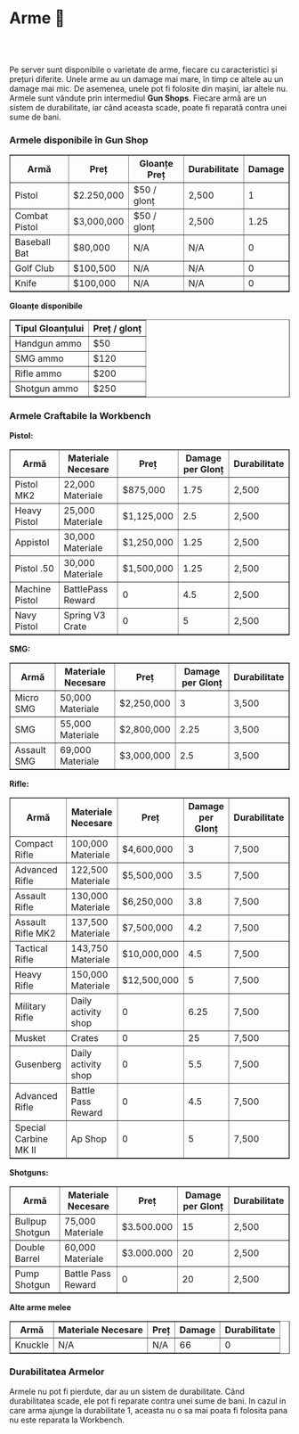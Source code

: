 <h1>Arme 🔫</h1>
<br><br>
<!-- Descrierea sistemului de arme -->
<p>Pe server sunt disponibile o varietate de arme, fiecare cu caracteristici și prețuri diferite. Unele arme au un damage mai mare, în timp ce altele au un damage mai mic. De asemenea, unele pot fi folosite din mașini, iar altele nu. Armele sunt vândute prin intermediul <strong>Gun Shops</strong>. Fiecare armă are un sistem de durabilitate, iar când aceasta scade, poate fi reparată contra unei sume de bani.</p>

<!-- Tabelul pentru armele din Gun Shop -->
<h3>Armele disponibile în Gun Shop</h3>
<table border="1">
    <thead>
        <tr>
            <th>Armă</th>
            <th>Preț</th>
            <th>Gloanțe Preț</th>
            <th>Durabilitate</th>
            <th>Damage</th>
        </tr>
    </thead>
    <tbody>
        <tr>
            <td>Pistol</td>
            <td>$2.250,000</td>
            <td>$50 / glonț</td>
            <td>2,500</td>
            <td>1</td>
        </tr>
        <tr>
            <td>Combat Pistol</td>
            <td>$3,000,000</td>
            <td>$50 / glonț</td>
            <td>2,500</td>
            <td>1.25</td>
        </tr>
        <tr>
            <td>Baseball Bat</td>
            <td>$80,000</td>
            <td>N/A</td>
            <td>N/A</td>
            <td>0</td>
        </tr>
        <tr>
            <td>Golf Club</td>
            <td>$100,500</td>
            <td>N/A</td>
            <td>N/A</td>
            <td>0</td>
        </tr>
        <tr>
            <td>Knife</td>
            <td>$100,000</td>
            <td>N/A</td>
            <td>N/A</td>
            <td>0</td>
        </tr>
    </tbody>
</table>

<!-- Tabelul pentru gloanțele disponibile -->
<strong>Gloanțe disponibile</strong>
<table border="1">
    <thead>
        <tr>
            <th>Tipul Gloanțului</th>
            <th>Preț / glonț</th>
        </tr>
    </thead>
    <tbody>
        <tr>
            <td>Handgun ammo</td>
            <td>$50</td>
        </tr>
        <tr>
            <td>SMG ammo</td>
            <td>$120</td>
        </tr>
        <tr>
            <td>Rifle ammo</td>
            <td>$200</td>
        </tr>
        <tr>
            <td>Shotgun ammo</td>
            <td>$250</td>
        </tr>
    </tbody>
</table>

<!-- Tabelul pentru armele craftabile la Workbench -->
<h3>Armele Craftabile la Workbench</h3>

<strong>Pistol:</strong>

<table border="1">
    <thead>
        <tr>
            <th>Armă</th>
            <th>Materiale Necesare</th>
            <th>Preț</th>
            <th>Damage per Glonț</th>
            <th>Durabilitate</th>
        </tr>
    </thead>
    <tbody>
        <tr>
            <td>Pistol MK2</td>
            <td>22,000 Materiale</td>
            <td>$875,000</td>
            <td>1.75</td>
            <td>2,500</td>
        </tr>
        <tr>
            <td>Heavy Pistol</td>
            <td>25,000 Materiale</td>
            <td>$1,125,000</td>
            <td>2.5</td>
            <td>2,500</td>
        </tr>
        <tr>
            <td>Appistol</td>
            <td>30,000 Materiale</td>
            <td>$1,250,000</td>
            <td>1.25</td>
            <td>2,500</td>
        </tr>
        <tr>
            <td>Pistol .50</td>
            <td>30,000 Materiale</td>
            <td>$1,500,000</td>
            <td>1.25</td>
            <td>2,500</td>
        </tr>
        <tr>
            <td>Machine Pistol</td>
            <td>BattlePass Reward</td>
            <td>0</td>
            <td>4.5</td>
            <td>2,500</td>
        </tr>
        <tr>
            <td>Navy Pistol</td>
            <td>Spring V3 Crate</td>
            <td>0</td>
            <td>5</td>
            <td>2,500</td>
        </tr>
    </tbody>
</table>


<strong>SMG:</strong><br>
<table border="1">
    <thead>
        <tr>
            <th>Armă</th>
            <th>Materiale Necesare</th>
            <th>Preț</th>
            <th>Damage per Glonț</th>
            <th>Durabilitate</th>
        </tr>
    </thead>
    <tbody>
        <tr>
            <td>Micro SMG</td>
            <td>50,000 Materiale</td>
            <td>$2,250,000</td>
            <td>3</td>
            <td>3,500</td>
        </tr>
        <tr>
            <td>SMG</td>
            <td>55,000 Materiale</td>
            <td>$2,800,000</td>
            <td>2.25</td>
            <td>3,500</td>
        </tr>
        <tr>
            <td>Assault SMG</td>
            <td>69,000 Materiale</td>
            <td>$3,000,000</td>
            <td>2.5</td>
            <td>3,500</td>
        </tr>
    </tbody>
</table>


<strong>Rifle:</strong><br>
<table border="1">
    <thead>
        <tr>
            <th>Armă</th>
            <th>Materiale Necesare</th>
            <th>Preț</th>
            <th>Damage per Glonț</th>
            <th>Durabilitate</th>
        </tr>
    </thead>
    <tbody>
        <tr>
            <td>Compact Rifle</td>
            <td>100,000 Materiale</td>
            <td>$4,600,000</td>
            <td>3</td>
            <td>7,500</td>
        </tr>
        <tr>
            <td>Advanced Rifle</td>
            <td>122,500 Materiale</td>
            <td>$5,500,000</td>
            <td>3.5</td>
            <td>7,500</td>
        </tr>
        <tr>
            <td>Assault Rifle</td>
            <td>130,000 Materiale</td>
            <td>$6,250,000</td>
            <td>3.8</td>
            <td>7,500</td>
        </tr>
        <tr>
            <td>Assault Rifle MK2</td>
            <td>137,500 Materiale</td>
            <td>$7,500,000</td>
            <td>4.2</td>
            <td>7,500</td>
        </tr>
        <tr>
            <td>Tactical Rifle</td>
            <td>143,750 Materiale</td>
            <td>$10,000,000</td>
            <td>4.5</td>
            <td>7,500</td>
        </tr>
        <tr>
            <td>Heavy Rifle</td>
            <td>150,000 Materiale</td>
            <td>$12,500,000</td>
            <td>5</td>
            <td>7,500</td>
        </tr>
        <tr>
            <td>Military Rifle</td>
            <td>Daily activity shop</td>
            <td>0</td>
            <td>6.25</td>
            <td>7,500</td>
        </tr>
        <tr>
            <td>Musket</td>
            <td>Crates</td>
            <td>0</td>
            <td>25</td>
            <td>7,500</td>
        </tr>
        <tr>
            <td>Gusenberg</td>
            <td>Daily activity shop</td>
            <td>0</td>
            <td>5.5</td>
            <td>7,500</td>
        </tr>
        <tr>
            <td>Advanced Rifle</td>
            <td>Battle Pass Reward</td>
            <td>0</td>
            <td>4.5</td>
            <td>7,500</td>
        </tr>
         <tr>
            <td>Special Carbine MK II </td>
            <td>Ap Shop</td>
            <td>0</td>
            <td>5</td>
            <td>7,500</td>
         </tr>
    </tbody>
</table>

<strong>Shotguns:</strong><br>
<table border="1">
    <thead>
        <tr>
            <th>Armă</th>
            <th>Materiale Necesare</th>
            <th>Preț</th>
            <th>Damage per Glonț</th>
            <th>Durabilitate</th>
        </tr>
    </thead>
    <tbody>
        <tr>
            <td>Bullpup Shotgun</td>
            <td>75,000 Materiale</td>
            <td>$3.500.000 </td>
            <td>15</td>
            <td>2,500</td>
        </tr>
        <tr>
            <td>Double Barrel</td>
            <td>60,000 Materiale</td>
            <td>$3.000.000 </td>
            <td>20</td>
            <td>2,500</td>
        </tr>
        <tr>
            <td>Pump Shotgun</td>
            <td>Battle Pass Reward</td>
            <td>0</td>
            <td>20</td>
            <td>2,500</td>
        </tr>
    </tbody>
</table>

<strong>Alte arme melee</strong><br>
<table border="1">
    <thead>
        <tr>
            <th>Armă</th>
            <th>Materiale Necesare</th>
            <th>Preț</th>
            <th>Damage</th>
            <th>Durabilitate</th>
        </tr>
    </thead>
    <tbody>
        <tr>
            <td>Knuckle</td>
            <td>N/A</td>
            <td>N/A</td>
            <td>66</td>
            <td>0</td>
        </tr>
    </tbody>
</table>

 </table>
<h3>Durabilitatea Armelor</h3>

<p>Armele nu pot fi pierdute, dar au un sistem de durabilitate. Când durabilitatea scade, ele pot fi reparate contra unei sume de bani. In cazul in care arma ajunge la durabilitate 1, aceasta nu o sa mai poata fi folosita pana nu este reparata la Workbench.</p>
